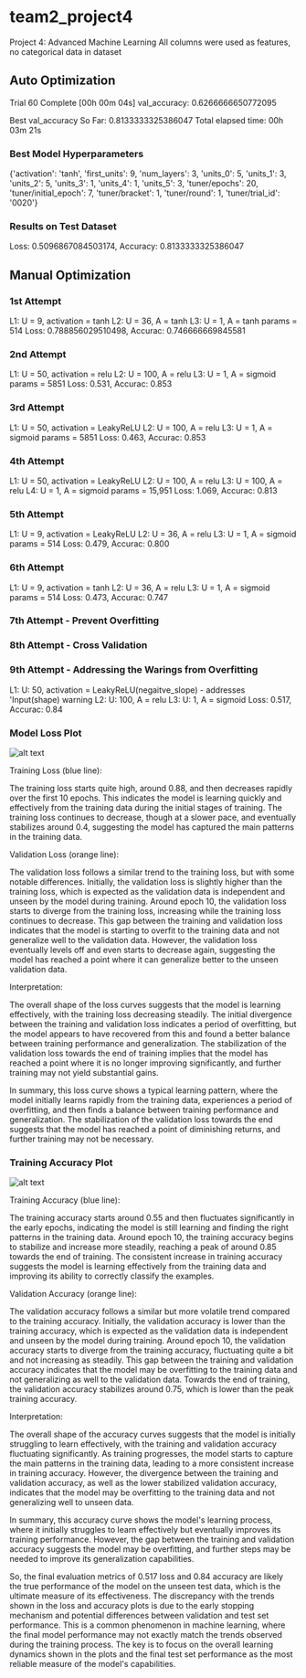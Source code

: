 # team2_project4
Project 4: Advanced Machine Learning
All columns were used as features, no categorical data in dataset

## Auto Optimization
Trial 60 Complete [00h 00m 04s]
val_accuracy: 0.6266666650772095

Best val_accuracy So Far: 0.8133333325386047
Total elapsed time: 00h 03m 21s

### Best Model Hyperparameters
{'activation': 'tanh',
 'first_units': 9,
 'num_layers': 3,
 'units_0': 5,
 'units_1': 3,
 'units_2': 5,
 'units_3': 1,
 'units_4': 1,
 'units_5': 3,
 'tuner/epochs': 20,
 'tuner/initial_epoch': 7,
 'tuner/bracket': 1,
 'tuner/round': 1,
 'tuner/trial_id': '0020'}

 ### Results on Test Dataset
Loss: 0.5096867084503174, Accuracy: 0.8133333325386047


## Manual Optimization
### 1st Attempt
L1: U = 9, activation = tanh
L2: U = 36, A = tanh
L3: U = 1, A = tanh
params = 514
Loss: 0.788856029510498, Accurac: 0.746666669845581

### 2nd Attempt
L1: U = 50, activation = relu
L2: U = 100, A = relu
L3: U = 1, A = sigmoid
params = 5851
Loss: 0.531, Accurac: 0.853

### 3rd Attempt
L1: U = 50, activation = LeakyReLU
L2: U = 100, A = relu
L3: U = 1, A = sigmoid
params = 5851
Loss: 0.463, Accurac: 0.853

### 4th Attempt
L1: U = 50, activation = LeakyReLU
L2: U = 100, A = relu
L3: U = 100, A = relu
L4: U = 1, A = sigmoid
params = 15,951
Loss: 1.069, Accurac: 0.813

### 5th Attempt
L1: U = 9, activation = LeakyReLU
L2: U = 36, A = relu
L3: U = 1, A = sigmoid
params = 514
Loss: 0.479, Accurac: 0.800

### 6th Attempt
L1: U = 9, activation = tanh
L2: U = 36, A = relu
L3: U = 1, A = sigmoid
params = 514
Loss: 0.473, Accurac: 0.747

### 7th Attempt - Prevent Overfitting

### 8th Attempt - Cross Validation 

### 9th Attempt - Addressing the Warings from Overfitting
L1: U: 50, activation = LeakyReLU(negaitve_slope) - addresses 'Input(shape) warning
L2: U: 100, A = relu
L3: U: 1, A = sigmoid
Loss: 0.517, Accurac: 0.84

### Model Loss Plot

![alt text](image.png)

Training Loss (blue line):

The training loss starts quite high, around 0.88, and then decreases rapidly over the first 10 epochs.
This indicates the model is learning quickly and effectively from the training data during the initial stages of training.
The training loss continues to decrease, though at a slower pace, and eventually stabilizes around 0.4, suggesting the model has captured the main patterns in the training data.

Validation Loss (orange line):

The validation loss follows a similar trend to the training loss, but with some notable differences.
Initially, the validation loss is slightly higher than the training loss, which is expected as the validation data is independent and unseen by the model during training.
Around epoch 10, the validation loss starts to diverge from the training loss, increasing while the training loss continues to decrease.
This gap between the training and validation loss indicates that the model is starting to overfit to the training data and not generalize well to the validation data.
However, the validation loss eventually levels off and even starts to decrease again, suggesting the model has reached a point where it can generalize better to the unseen validation data.

Interpretation:

The overall shape of the loss curves suggests that the model is learning effectively, with the training loss decreasing steadily.
The initial divergence between the training and validation loss indicates a period of overfitting, but the model appears to have recovered from this and found a better balance between training performance and generalization.
The stabilization of the validation loss towards the end of training implies that the model has reached a point where it is no longer improving significantly, and further training may not yield substantial gains.

In summary, this loss curve shows a typical learning pattern, where the model initially learns rapidly from the training data, experiences a period of overfitting, and then finds a balance between training performance and generalization. The stabilization of the validation loss towards the end suggests that the model has reached a point of diminishing returns, and further training may not be necessary.

### Training Accuracy Plot

![alt text](image-1.png)

Training Accuracy (blue line):

The training accuracy starts around 0.55 and then fluctuates significantly in the early epochs, indicating the model is still learning and finding the right patterns in the training data.
Around epoch 10, the training accuracy begins to stabilize and increase more steadily, reaching a peak of around 0.85 towards the end of training.
The consistent increase in training accuracy suggests the model is learning effectively from the training data and improving its ability to correctly classify the examples.


Validation Accuracy (orange line):

The validation accuracy follows a similar but more volatile trend compared to the training accuracy.
Initially, the validation accuracy is lower than the training accuracy, which is expected as the validation data is independent and unseen by the model during training.
Around epoch 10, the validation accuracy starts to diverge from the training accuracy, fluctuating quite a bit and not increasing as steadily.
This gap between the training and validation accuracy indicates that the model may be overfitting to the training data and not generalizing as well to the validation data.
Towards the end of training, the validation accuracy stabilizes around 0.75, which is lower than the peak training accuracy.


Interpretation:

The overall shape of the accuracy curves suggests that the model is initially struggling to learn effectively, with the training and validation accuracy fluctuating significantly.
As training progresses, the model starts to capture the main patterns in the training data, leading to a more consistent increase in training accuracy.
However, the divergence between the training and validation accuracy, as well as the lower stabilized validation accuracy, indicates that the model may be overfitting to the training data and not generalizing well to unseen data.



In summary, this accuracy curve shows the model's learning process, where it initially struggles to learn effectively but eventually improves its training performance. However, the gap between the training and validation accuracy suggests the model may be overfitting, and further steps may be needed to improve its generalization capabilities.


So, the final evaluation metrics of 0.517 loss and 0.84 accuracy are likely the true performance of the model on the unseen test data, which is the ultimate measure of its effectiveness. The discrepancy with the trends shown in the loss and accuracy plots is due to the early stopping mechanism and potential differences between validation and test set performance.
This is a common phenomenon in machine learning, where the final model performance may not exactly match the trends observed during the training process. The key is to focus on the overall learning dynamics shown in the plots and the final test set performance as the most reliable measure of the model's capabilities.